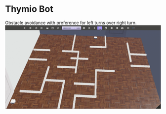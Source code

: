 # Thymio Bot
Obstacle avoidance with preference for left turns over right turn.
 ![](https://github.com/Logahn/thymio_bot/blob/master/documentation/thymio_bot.gif?raw=true)

